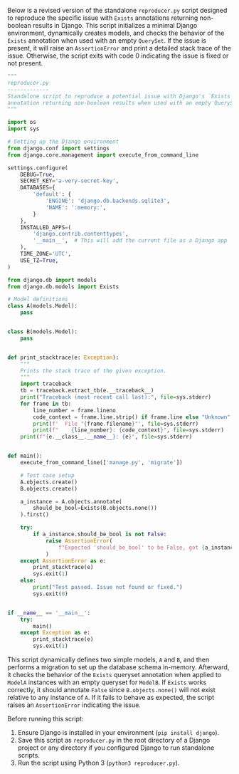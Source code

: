 Below is a revised version of the standalone `reproducer.py` script designed to reproduce the specific issue with `Exists` annotations returning non-boolean results in Django. This script initializes a minimal Django environment, dynamically creates models, and checks the behavior of the `Exists` annotation when used with an empty `QuerySet`. If the issue is present, it will raise an `AssertionError` and print a detailed stack trace of the issue. Otherwise, the script exits with code 0 indicating the issue is fixed or not present.

```python
"""
reproducer.py
-------------
Standalone script to reproduce a potential issue with Django's `Exists`
annotation returning non-boolean results when used with an empty QuerySet.
"""

import os
import sys

# Setting up the Django environment
from django.conf import settings
from django.core.management import execute_from_command_line

settings.configure(
    DEBUG=True,
    SECRET_KEY='a-very-secret-key',
    DATABASES={
        'default': {
            'ENGINE': 'django.db.backends.sqlite3',
            'NAME': ':memory:',
        }
    },
    INSTALLED_APPS=(
        'django.contrib.contenttypes',
        '__main__',  # This will add the current file as a Django app
    ),
    TIME_ZONE='UTC',
    USE_TZ=True,
)

from django.db import models
from django.db.models import Exists

# Model definitions
class A(models.Model):
    pass


class B(models.Model):
    pass


def print_stacktrace(e: Exception):
    """
    Prints the stack trace of the given exception.
    """
    import traceback
    tb = traceback.extract_tb(e.__traceback__)
    print("Traceback (most recent call last):", file=sys.stderr)
    for frame in tb:
        line_number = frame.lineno
        code_context = frame.line.strip() if frame.line else "Unknown"
        print(f'  File "{frame.filename}"', file=sys.stderr)
        print(f"    {line_number}: {code_context}", file=sys.stderr)
    print(f"{e.__class__.__name__}: {e}", file=sys.stderr)


def main():
    execute_from_command_line(['manage.py', 'migrate'])

    # Test case setup
    A.objects.create()
    B.objects.create()

    a_instance = A.objects.annotate(
        should_be_bool=Exists(B.objects.none())
    ).first()

    try:
        if a_instance.should_be_bool is not False:
            raise AssertionError(
                f"Expected 'should_be_bool' to be False, got {a_instance.should_be_bool}"
            )
    except AssertionError as e:
        print_stacktrace(e)
        sys.exit(1)
    else:
        print("Test passed. Issue not found or fixed.")
        sys.exit(0)


if __name__ == '__main__':
    try:
        main()
    except Exception as e:
        print_stacktrace(e)
        sys.exit(1)
```

This script dynamically defines two simple models, `A` and `B`, and then performs a migration to set up the database schema in-memory. Afterward, it checks the behavior of the `Exists` queryset annotation when applied to `ModelA` instances with an empty queryset for `ModelB`. If `Exists` works correctly, it should annotate `False` since `B.objects.none()` will not exist relative to any instance of `A`. If it fails to behave as expected, the script raises an `AssertionError` indicating the issue.

Before running this script:

1. Ensure Django is installed in your environment (`pip install django`).
2. Save this script as `reproducer.py` in the root directory of a Django project or any directory if you configured Django to run standalone scripts.
3. Run the script using Python 3 (`python3 reproducer.py`).